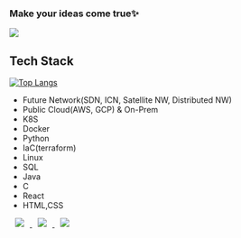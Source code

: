 ### Make your ideas come true✨

<a href="https://github.com/hayleyshim"><img src="https://hits.seeyoufarm.com/api/count/incr/badge.svg?url=https%3A%2F%2Fgithub.com%2FAlpoxDev"/></a>                        

## Tech Stack
[![Top Langs](https://github-readme-stats.vercel.app/api/top-langs/?username=hayleyshim&layout=compact)](https://github.com/anuraghazra/github-readme-stats)


- Future Network(SDN, ICN, Satellite NW, Distributed NW)
- Public Cloud(AWS, GCP) & On-Prem
- K8S
- Docker 
- Python
- IaC(terraform)
- Linux
- SQL
- Java
- C
- React
- HTML,CSS

<a href="https://hayleyshim.github.io/">
    <img 
        src="http://img.shields.io/badge/-Tech%20Blog-655ced?style=flat&logo=github&link=https://alpox.kr"
        style="height : auto; margin-left : 10px; margin-right : 10px;"/>
</a> 

<a href="https://gettingconnected.tistory.com/">
    <img 
        src="https://img.shields.io/static/v1?label=&message=Tistory(inactive)&color=orange"
        style="height : auto; margin-left : 10px; margin-right : 10px;"/>
</a> 

<a href="https://www.facebook.com/yhshim17">
    <img 
        src="https://img.shields.io/badge/facebook-1877f2?style=flat-square&logo=facebook&logoColor=white&link=https://www.facebook.com/yhshim17"
        style="height : auto; margin-left : 10px; margin-right : 10px;"/>
</a> 
